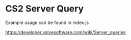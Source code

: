 # CS2 Server Query
Example usage can be found in index.js

https://developer.valvesoftware.com/wiki/Server_queries
